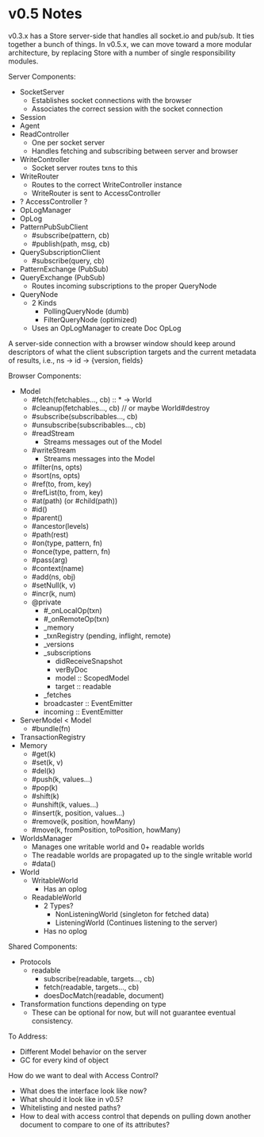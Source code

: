 v0.5 Notes
===========

v0.3.x has a Store server-side that handles all socket.io and pub/sub. It ties
together a bunch of things. In v0.5.x, we can move toward a more modular
architecture, by replacing Store with a number of single responsibility
modules.

Server Components:

- SocketServer
  - Establishes socket connections with the browser
  - Associates the correct session with the socket connection
- Session
- Agent
- ReadController
  - One per socket server
  - Handles fetching and subscribing between server and browser
- WriteController
  - Socket server routes txns to this
- WriteRouter
  - Routes to the correct WriteController instance
  - WriteRouter is sent to AccessController
- ? AccessController ?
- OpLogManager
- OpLog
- PatternPubSubClient
  - #subscribe(pattern, cb)
  - #publish(path, msg, cb)
- QuerySubscriptionClient
  - #subscribe(query, cb)
- PatternExchange (PubSub)
- QueryExchange (PubSub)
  - Routes incoming subscriptions to the proper QueryNode
- QueryNode
  - 2 Kinds
    - PollingQueryNode (dumb)
    - FilterQueryNode (optimized)
  - Uses an OpLogManager to create Doc OpLog

A server-side connection with a browser window should keep around descriptors
of what the client subscription targets and the current metadata of results,
i.e., ns -> id -> {version, fields}

Browser Components:

- Model
  - #fetch(fetchables..., cb) :: * -> World
  - #cleanup(fetchables..., cb) // or maybe World#destroy
  - #subscribe(subscribables..., cb)
  - #unsubscribe(subscribables..., cb)
  - #readStream
    - Streams messages out of the Model
  - #writeStream
    - Streams messages into the Model
  - #filter(ns, opts)
  - #sort(ns, opts)
  - #ref(to, from, key)
  - #refList(to, from, key)
  - #at(path) (or #child(path))
  - #id()
  - #parent()
  - #ancestor(levels)
  - #path(rest)
  - #on(type, pattern, fn)
  - #once(type, pattern, fn)
  - #pass(arg)
  - #context(name)
  - #add(ns, obj)
  - #setNull(k, v)
  - #incr(k, num)
  - @private
    - #_onLocalOp(txn)
    - #_onRemoteOp(txn)
    - _memory
    - _txnRegistry (pending, inflight, remote)
    - _versions
    - _subscriptions
      - didReceiveSnapshot
      - verByDoc
      - model :: ScopedModel
      - target :: readable
    - _fetches
    - broadcaster :: EventEmitter
    - incoming :: EventEmitter
- ServerModel < Model
  - #bundle(fn)
- TransactionRegistry
- Memory
  - #get(k)
  - #set(k, v)
  - #del(k)
  - #push(k, values...)
  - #pop(k)
  - #shift(k)
  - #unshift(k, values...)
  - #insert(k, position, values...)
  - #remove(k, position, howMany)
  - #move(k, fromPosition, toPosition, howMany)
- WorldsManager
  - Manages one writable world and 0+ readable worlds
  - The readable worlds are propagated up to the single writable world
  - #data()
- World
  - WritableWorld
    - Has an oplog
  - ReadableWorld
    - 2 Types?
      - NonListeningWorld (singleton for fetched data)
      - ListeningWorld (Continues listening to the server)
    - Has no oplog

Shared Components:

- Protocols
  - readable
    - subscribe(readable, targets..., cb)
    - fetch(readable, targets..., cb)
    - doesDocMatch(readable, document)
- Transformation functions depending on type
  - These can be optional for now, but will not guarantee eventual consistency.

To Address:

- Different Model behavior on the server
- GC for every kind of object

How do we want to deal with Access Control?
- What does the interface look like now?
- What should it look like in v0.5?
- Whitelisting and nested paths?
- How to deal with access control that depends on pulling down another document
  to compare to one of its attributes?
